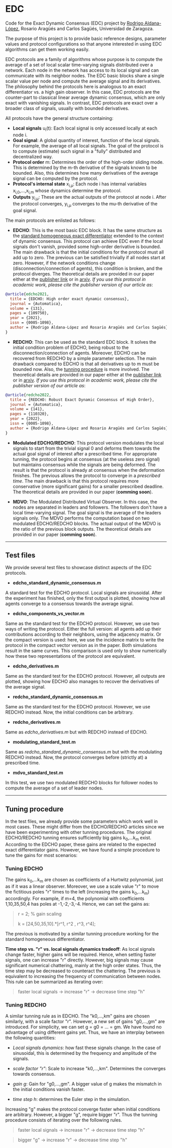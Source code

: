 # EDC

Code for the Exact Dynamic Consensus (EDC) project by [Rodrigo Aldana-López](https://rodrigoaldana.github.io/), Rosario Aragüés and Carlos Sagüés, Universidad de Zaragoza. 

The purpose of this project is to provide basic reference designs, parameter values and protocol configurations so that anyone interested in using EDC algorithms can get them working easily. 

EDC protocols are a family of algorithms whose purpose is to compute the average of a set of local scalar time-varying signals distributed over a network. Each node in the network has access to its local signal and can communicate with its neighbor nodes. The EDC basic blocks share a single scalar value per node and compute the average signal and its derivatives. The philosophy behind the protocols here is analogous to an exact differentiator vs. a high gain observer. In this case, EDC protocols are the counter-part to classical linear average dynamic consensus, which are only exact with vanishing signals. In contrast, EDC protocols are exact over a broader class of signals, usually with bounded derivatives.

All protocols have the general structure containing:
- **Local signals** u<sub>i</sub>(t): Each local signal is only accessed locally at each node i.
- **Goal signal**: A global quantity of interest, function of the local signals. For example, the average of all local signals. The goal of the protocol is to compute (estimate) such signal in a "fully" distributed and decentralized way.
- **Protocol order** m: Determines the order of the high-order sliding mode. This is determined by the m-th derivative of the signals known to be bounded. Also, this determines how many derivatives of the average signal can be computed by the protocol.
- **Protocol's internal state** x<sub>i,&mu;</sub>: Each node i has internal variables x<sub>i,0</sub>,...,x<sub>i,m</sub> whose dynamics determine the protocol.
- **Outputs** y<sub>i,&mu;</sub>:  These are the actual outputs of the protocol at node i. After the protocol converges, y<sub>i,&mu;</sub> converges to the mu-th derivative of the goal signal.

The main protocols are enlisted as follows:
- **EDCHO**:  This is the most basic EDC block. It has the same structure as the [standard homogeneous exact differentiator](https://www.tandfonline.com/doi/abs/10.1080/0020717031000099029) extended to the context of dynamic consensus. This protocol can achieve EDC even if the local signals don't vanish, provided some high-order derivative is bounded. The main drawback is that the initial conditions for the protocol must all add up to zero. The previous can be satisfied trivially if all nodes start at zero. However, if the network conditions change (disconnection/connection of agents), this condition is broken, and the protocol diverges. The theoretical details are provided in our paper either at the [publisher link](https://www.sciencedirect.com/science/article/abs/pii/S0005109821002703) or in [arxiv](https://arxiv.org/abs/2202.03012). *If you use this protocol in academic work, please cite the publisher version of our article as*:

```bibtex
@article{edcho2021,
  title = {EDCHO: High order exact dynamic consensus},
  journal = {Automatica},
  volume = {131},
  pages = {109750},
  year = {2021},
  issn = {0005-1098},
  author = {Rodrigo Aldana-López and Rosario Aragüés and Carlos Sagüés}
}
```

- **REDCHO**: This can be used as the standard EDC block. It solves the initial condition problem of EDCHO, being robust to the disconnection/connection of agents. Moreover, EDCHO can be recovered from REDCHO by a simple parameter selection. The main drawback compared to EDCHO is that all derivatives up to m must be bounded now. Also, the [tunning procedure](#tunning-procedure) is more involved. The theoretical details are provided in our paper either at the [publisher link](https://www.sciencedirect.com/science/article/pii/S0005109822001686?via%3Dihub) or in [arxiv](https://arxiv.org/abs/2204.12344). *If you use this protocol in academic work, please cite the publisher version of our article as*:

```bibtex
@article{redcho2022,
  title = {REDCHO: Robust Exact Dynamic Consensus of High Order},
  journal = {Automatica},
  volume = {141},
  pages = {110320},
  year = {2022},
  issn = {0005-1098},
  author = {Rodrigo Aldana-López and Rosario Aragüés and Carlos Sagüés},
}
```

- **Modulated EDCHO/REDCHO**: This protocol version modulates the local signals to start from the trivial signal 0 and deforms them towards the actual goal signal of interest after a prescribed time. For appropriate tunning, the protocol begins at consensus (at the useless zero signal) but maintains consensus while the signals are being deformed. The result is that the protocol is already at consensus when the deformation finishes. The previous allows the protocol to converge in a *prescribed time*. The main drawback is that this protocol requires more conservative (more significant gains) for a smaller prescribed deadline. The theoretical details are provided in our paper (**comming soon**).

- **MDVO**: The Modulated Distributed Virtual Observer. In this case, the nodes are separated in leaders and followers. The followers don't have a local time-varying signal. The goal signal is the average of the leaders signals only. The MDVO performs the computation based on two modulated EDCHO/REDCHO blocks. The actual output of the MDVO is the ratio of the previous block outputs. The theoretical details are provided in our paper (**comming soon**).

---
## Test files
We provide several test files to showcase distinct aspects of the EDC protocols.
- **edcho_standard_dynamic_consensus.m**

A standard test for the EDCHO protocol. Local signals are sinusoidal. After the experiment has finished, only the first output is plotted, showing how all agents converge to a consensus towards the average signal.

- **edcho_components_vs_vector.m**

Same as the standard test for the EDCHO protocol. However, we use two ways of writing the protocol. Either the full version: all agents add up their contributions according to their neighbors, using the adjacency matrix. Or the compact version is used: here, we use the incidence matrix to write the protocol in the compact vector version as in the paper. Both simulations result in the same curves. This comparison is used only to show numerically how these two representations of the protocol are equivalent.


- **edcho_derivatives.m**

Same as the standard test for the EDCHO protocol. However, all outputs are plotted, showing how EDCHO also manages to recover the derivatives of the average signal.

- **redcho_standard_dynamic_consensus.m**

Same as the standard test for the EDCHO protocol. However, we use REDCHO instead. Now, the initial conditions can be arbitrary.

- **redcho_derivatives.m**

Same as *edcho_derivatives.m* but with REDCHO instead of EDCHO.

- **modulating_standard_test.m**

Same as *redcho_standard_dynamic_consensus.m*  but with the modulating REDCHO instead. Now, the protocol converges before (strictly at) a prescribed time.

- **mdvo_standard_test.m**

In this test, we use two modulated REDCHO blocks for follower nodes to compute the average of a set of leader nodes.

---
## Tuning procedure <a name="tunning-procedure" />

In the test files, we already provide some parameters which work well in most cases. These might differ from the EDCHO/REDCHO articles since we have been experimenting with other tunning procedures. The original EDCHO/REDCHO tunning ensures sufficiently big gains k<sub>0</sub>,...k<sub>m</sub> exist. According to the EDCHO paper, these gains are related to the expected exact differentiator gains. However, we have found a simple procedure to tune the gains for most scenarios:

### **Tuning EDCHO**
The gains k<sub>0</sub>,...k<sub>m</sub> are chosen as coefficients of a Hurtwitz polynomial, just as if it was a linear observer. Moreover, we use a scale value "r" to move the fictitious poles "r" times to the left (increasing the gains k<sub>0</sub>,...k<sub>m</sub>) accordingly. For example, if m=4, the polynomial with coefficients 1,10,35,50,4 has poles at -1,-2,-3,-4. Hence, we can set the gains as:

>r = 2; % gain scaling
>
>k = [24,50,35,10].*[r^1, r^2 , r^3, r^4];

The previous is motivated by a similar tunning procedure working for the standard homogeneous differentiator. 

**Time step vs. "r" vs. local signals dynamics tradeoff**: As local signals change faster, higher gains will be required. Hence, when setting faster signals, one can increase "r" directly. However, big signals may cause significant numerical chattering, mainly at the high order states. Thus, the time step may be decreased to counteract the chattering. The previous is equivalent to increasing the frequency of communication between nodes. This rule can be summarized as iterating over:

>faster local signals -> increase "r" -> decrease time step "h"

### **Tuning REDCHO**
A similar tunning rule as in EDCHO. The "k0,...,km" gains are chosen similarly, with a scale factor "r". However, a new set of gains "g0,...,gm" are introduced. For simplicity, we can set g = g0 = ... = gm. We have found no advantage of using different gains yet. Thus, we have an interplay between the following quantities:

- *Local signals dynamics*: how fast these signals change. In the case of sinusoidal, this is determined by the frequency and amplitude of the signals.

- *scale factor "r"*: Scale to increase "k0,...,km". Determines the converges towards consensus.

- *gain g*: Gain for "g0,...,gm". A bigger value of g makes the mismatch in the initial conditions vanish faster.

- *time step h*: determines the Euler step in the simulation.

Increasing "g" makes the protocol converge faster when initial conditions are arbitrary. However, a bigger "g", require bigger "r". Thus the tunning procedure consists of iterating over the following rules.

>faster local signals -> increase "r" -> decrease time step "h"

>bigger "g" -> increase "r" -> decrease time step "h"


